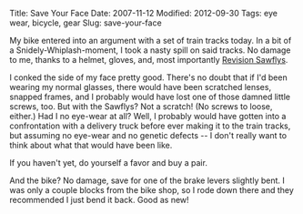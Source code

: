 Title: Save Your Face
Date: 2007-11-12
Modified: 2012-09-30
Tags: eye wear, bicycle, gear
Slug: save-your-face

My bike entered into an argument with a set of train tracks today. In a bit of a Snidely-Whiplash-moment, I took a nasty spill on said tracks. No damage to me, thanks to a helmet, gloves, and, most importantly <a href="http://www.pig-monkey.com/2007/06/10/revision-sawfly/">Revision Sawflys</a>.

I conked the side of my face pretty good. There's no doubt that if I'd been wearing my normal glasses, there would have been scratched lenses, snapped frames, and I probably would have lost one of those damned little screws, too. But with the Sawflys? Not a scratch! (No screws to loose, either.) Had I no eye-wear at all? Well, I probably would have gotten into a confrontation with a delivery truck before ever making it to the train tracks, but assuming no eye-wear and no genetic defects -- I don't really want to think about what that would have been like.

If you haven't yet, do yourself a favor and buy a pair.

And the bike? No damage, save for one of the brake levers slightly bent. I was only a couple blocks from the bike shop, so I rode down there and they recommended I just bend it back. Good as new!
